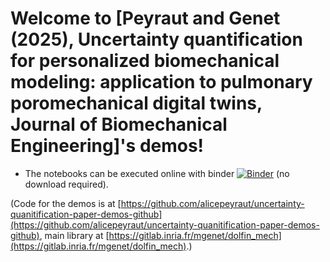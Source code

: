 # Welcome to [Peyraut and Genet (2025), Uncertainty quantification for personalized biomechanical modeling: application to pulmonary poromechanical digital twins, Journal of Biomechanical Engineering]'s demos!

* The notebooks can be executed online with binder [![Binder](https://mybinder.org/badge_logo.svg)](https://mybinder.org/v2/gh/alicepeyraut/uncertainty-quantification-paper-demos-github/main?urlpath=lab/tree/./demos/) (no download required).

(Code for the demos is at [https://github.com/alicepeyraut/uncertainty-quanitification-paper-demos-github](https://github.com/alicepeyraut/uncertainty-quanitification-paper-demos-github), main library at [https://gitlab.inria.fr/mgenet/dolfin_mech](https://gitlab.inria.fr/mgenet/dolfin_mech).)
